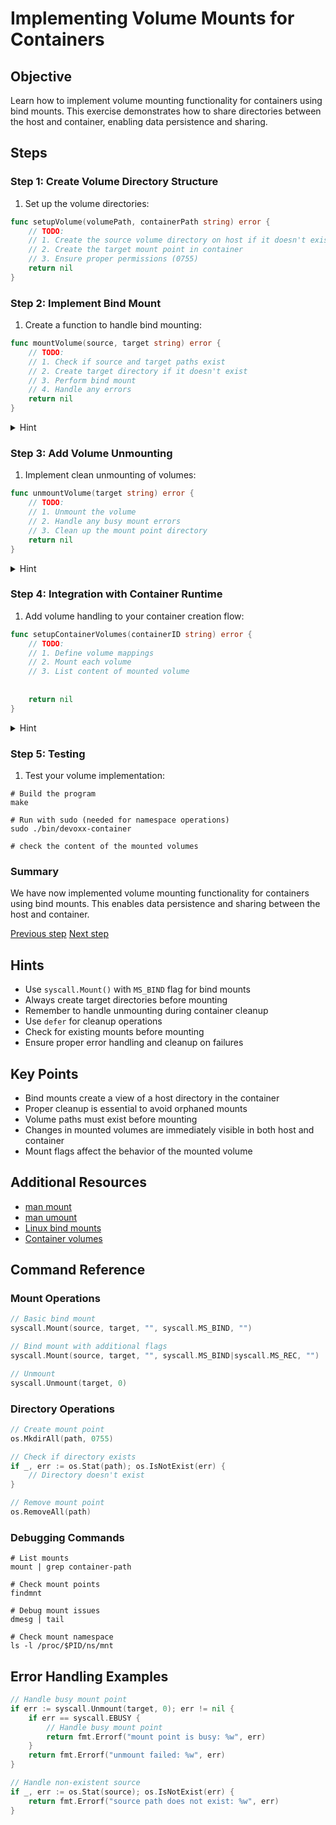 # Implementing Volume Mounts for Containers

## Objective

Learn how to implement volume mounting functionality for containers using bind
mounts. This exercise demonstrates how to share directories between the host and
container, enabling data persistence and sharing.

## Steps

### Step 1: Create Volume Directory Structure

1. Set up the volume directories:

```go
func setupVolume(volumePath, containerPath string) error {
    // TODO:
    // 1. Create the source volume directory on host if it doesn't exist
    // 2. Create the target mount point in container
    // 3. Ensure proper permissions (0755)
    return nil
}
```

### Step 2: Implement Bind Mount

1. Create a function to handle bind mounting:

```go
func mountVolume(source, target string) error {
	// TODO:
	// 1. Check if source and target paths exist
	// 2. Create target directory if it doesn't exist
	// 3. Perform bind mount
	// 4. Handle any errors
	return nil
}
```

<details>
<summary>Hint</summary>
Look at `syscall.Mount` function
</details>

### Step 3: Add Volume Unmounting

1. Implement clean unmounting of volumes:

```go
func unmountVolume(target string) error {
    // TODO:
    // 1. Unmount the volume
    // 2. Handle any busy mount errors
    // 3. Clean up the mount point directory
    return nil
}
```
<details>
<summary>Hint</summary>
Look at `syscall.Unmount` function
</details>

### Step 4: Integration with Container Runtime

1. Add volume handling to your container creation flow:

```go
func setupContainerVolumes(containerID string) error {
	// TODO:
	// 1. Define volume mappings
	// 2. Mount each volume
	// 3. List content of mounted volume
	
    
    return nil
}
```
<details>
<summary>Hint</summary>
You can create an array of volume mappings and iterate over them to mount each volume.
</details>

### Step 5: Testing

1. Test your volume implementation:

```console
# Build the program
make

# Run with sudo (needed for namespace operations)
sudo ./bin/devoxx-container

# check the content of the mounted volumes
```

### Summary

We have now implemented volume mounting functionality for containers using bind
mounts. This enables data persistence and sharing between the host and container.

[Previous step](./05-cgroups.md) [Next step](07-ipc.md)

## Hints

- Use `syscall.Mount()` with `MS_BIND` flag for bind mounts
- Always create target directories before mounting
- Remember to handle unmounting during container cleanup
- Use `defer` for cleanup operations
- Check for existing mounts before mounting
- Ensure proper error handling and cleanup on failures

## Key Points

- Bind mounts create a view of a host directory in the container
- Proper cleanup is essential to avoid orphaned mounts
- Volume paths must exist before mounting
- Changes in mounted volumes are immediately visible in both host and container
- Mount flags affect the behavior of the mounted volume

## Additional Resources

- [man mount](https://man7.org/linux/man-pages/man2/mount.2.html)
- [man umount](https://man7.org/linux/man-pages/man2/umount.2.html)
- [Linux bind
  mounts](https://man7.org/linux/man-pages/man8/mount.8.html#BIND_MOUNT_OPERATION)
- [Container volumes](https://docs.docker.com/storage/volumes/)

## Command Reference

### Mount Operations

```go
// Basic bind mount
syscall.Mount(source, target, "", syscall.MS_BIND, "")

// Bind mount with additional flags
syscall.Mount(source, target, "", syscall.MS_BIND|syscall.MS_REC, "")

// Unmount
syscall.Unmount(target, 0)
```

### Directory Operations

```go
// Create mount point
os.MkdirAll(path, 0755)

// Check if directory exists
if _, err := os.Stat(path); os.IsNotExist(err) {
    // Directory doesn't exist
}

// Remove mount point
os.RemoveAll(path)
```

### Debugging Commands

```console
# List mounts
mount | grep container-path

# Check mount points
findmnt

# Debug mount issues
dmesg | tail

# Check mount namespace
ls -l /proc/$PID/ns/mnt
```

## Error Handling Examples

```go
// Handle busy mount point
if err := syscall.Unmount(target, 0); err != nil {
    if err == syscall.EBUSY {
        // Handle busy mount point
        return fmt.Errorf("mount point is busy: %w", err)
    }
    return fmt.Errorf("unmount failed: %w", err)
}

// Handle non-existent source
if _, err := os.Stat(source); os.IsNotExist(err) {
    return fmt.Errorf("source path does not exist: %w", err)
}
```
